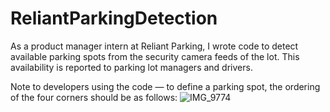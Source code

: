 # ReliantParkingDetection
As a product manager intern at Reliant Parking, I wrote code to detect available parking spots from the security camera feeds of the lot. This availability is reported to parking lot managers and drivers. 

Note to developers using the code — to define a parking spot, the ordering of the four corners should be as follows: 
![IMG_9774](https://user-images.githubusercontent.com/79244584/181602685-8a021106-5cca-46ac-846c-57d53f859ffe.jpg)
